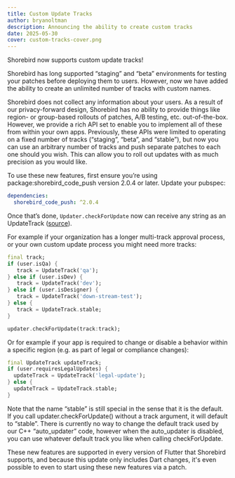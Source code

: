 ```yaml
---
title: Custom Update Tracks
author: bryanoltman
description: Announcing the ability to create custom tracks
date: 2025-05-30
cover: custom-tracks-cover.png
---
```


Shorebird now supports custom update tracks!

Shorebird has long supported “staging” and “beta” environments for testing your
patches before deploying them to users. However, now we have added the ability
to create an unlimited number of tracks with custom names.

Shorebird does not collect any information about your users. As a result of our
privacy-forward design, Shorebird has no ability to provide things like region-
or group-based rollouts of patches, A/B testing, etc. out-of-the-box. However,
we provide a rich API set to enable you to implement all of these from within
your own apps. Previously, these APIs were limited to operating on a fixed
number of tracks (“staging”, “beta”, and “stable”), but now you can use an
arbitrary number of tracks and push separate patches to each one should you
wish. This can allow you to roll out updates with as much precision as you would
like.

To use these new features, first ensure you’re using package:shorebird_code_push
version 2.0.4 or later. Update your pubspec:

```yaml
dependencies:
  shorebird_code_push: ^2.0.4
```

Once that’s done, `Updater.checkForUpdate` now can receive any string as an
UpdateTrack
([source](https://pub.dev/documentation/shorebird_code_push/2.0.4/shorebird_code_push/UpdateTrack-extension-type.html)).

For example if your organization has a longer multi-track approval process, or
your own custom update process you might need more tracks:

```dart
final track;
if (user.isQa) {
   track = UpdateTrack('qa');
} else if (user.isDev) {
   track = UpdateTrack('dev');
} else if (user.isDesigner) {
   track = UpdateTrack('down-stream-test');
} else {
   track = UpdateTrack.stable;
}

updater.checkForUpdate(track:track);
```

Or for example if your app is required to change or disable a behavior within a
specific region (e.g. as part of legal or compliance changes):

```dart
final UpdateTrack updateTrack;
if (user.requiresLegalUpdates) {
  updateTrack = UpdateTrack('legal-update');
} else {
  updateTrack = UpdateTrack.stable;
}
```

Note that the name “stable” is still special in the sense that it is the
default. If you call updater.checkForUpdate() without a track argument, it will
default to “stable”. There is currently no way to change the default track used
by our C++ “auto_updater” code, however when the auto_updater is disabled, you
can use whatever default track you like when calling checkForUpdate.

These new features are supported in every version of Flutter that Shorebird
supports, and because this update only includes Dart changes, it's even possible
to even to start using these new features via a patch.
